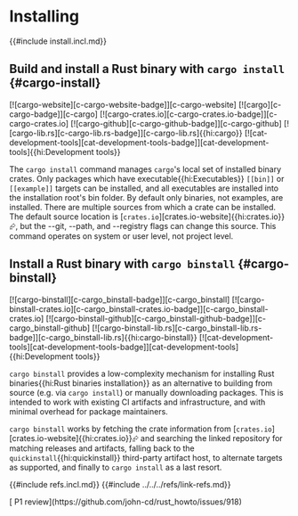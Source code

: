 # Installing

{{#include install.incl.md}}

## Build and install a Rust binary with `cargo install` {#cargo-install}

[![cargo-website][c-cargo-website-badge]][c-cargo-website] [![cargo][c-cargo-badge]][c-cargo] [![cargo-crates.io][c-cargo-crates.io-badge]][c-cargo-crates.io] [![cargo-github][c-cargo-github-badge]][c-cargo-github] [![cargo-lib.rs][c-cargo-lib.rs-badge]][c-cargo-lib.rs]{{hi:cargo}} [![cat-development-tools][cat-development-tools-badge]][cat-development-tools]{{hi:Development tools}}

The `cargo install` command manages `cargo`'s local set of installed binary crates. Only packages which have executable{{hi:Executables}} `[[bin]]` or `[[example]]` targets can be installed, and all executables are installed into the installation root's bin folder. By default only binaries, not examples, are installed. There are multiple sources from which a crate can be installed. The default source location is [`crates.io`][crates.io-website]{{hi:crates.io}}⮳, but the --git, --path, and --registry flags can change this source. This command operates on system or user level, not project level.

## Install a Rust binary with `cargo binstall` {#cargo-binstall}

[![cargo-binstall][c-cargo_binstall-badge]][c-cargo_binstall] [![cargo-binstall-crates.io][c-cargo_binstall-crates.io-badge]][c-cargo_binstall-crates.io] [![cargo-binstall-github][c-cargo_binstall-github-badge]][c-cargo_binstall-github] [![cargo-binstall-lib.rs][c-cargo_binstall-lib.rs-badge]][c-cargo_binstall-lib.rs]{{hi:cargo-binstall}} [![cat-development-tools][cat-development-tools-badge]][cat-development-tools]{{hi:Development tools}}

`cargo binstall` provides a low-complexity mechanism for installing Rust binaries{{hi:Rust binaries installation}} as an alternative to building from source (e.g. via `cargo install`) or manually downloading packages. This is intended to work with existing CI artifacts and infrastructure, and with minimal overhead for package maintainers.

`cargo binstall` works by fetching the crate information from [`crates.io`][crates.io-website]{{hi:crates.io}}⮳ and searching the linked repository for matching releases and artifacts, falling back to the `quickinstall`{{hi:quickinstall}} third-party artifact host, to alternate targets as supported, and finally to `cargo install` as a last resort.

{{#include refs.incl.md}}
{{#include ../../../refs/link-refs.md}}

<div class="hidden">
[ P1 review](https://github.com/john-cd/rust_howto/issues/918)
</div>
